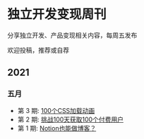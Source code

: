 # 独立开发变现周刊
分享独立开发、产品变现相关内容，每周五发布

欢迎投稿，推荐或自荐

## 2021
### 五月

*  第 3 期: [100个CSS加载动画](https://github.com/ljinkai/weekly/blob/main/2021/issue-3.md) 
*  第 2 期: [挑战100天获取100个付费用户](https://github.com/ljinkai/weekly/blob/main/2021/issue-2.md) 
*  第 1 期: [Notion也能做博客？](https://github.com/ljinkai/weekly/blob/main/2021/issue-1.md) 


